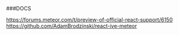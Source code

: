 ###DOCS

https://forums.meteor.com/t/preview-of-official-react-support/6150
https://github.com/AdamBrodzinski/react-ive-meteor

